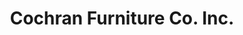 ---
title: "Cochran Furniture Co. Inc."
url: /ringgold/cochran-furniture-co-inc/
shop: furniture
---